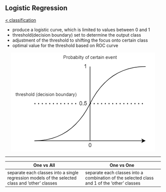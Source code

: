 ## Logistic Regression
[< classification](../classification.md)
- produce a logistic curve, which is limited to values between 0 and 1
- threshold(decision boundary) set to determine the output class
- adjustment of the threshold to shifting the focus onto certain class
- optimal value for the threshold based on ROC curve

<p align="center">
  <img src="./logisticCurve.png/">
</p>

---
| One vs All | One vs One |
| -- | -- |
|separate each classes into a single regression models of the selected class and ‘other’ classes | separate each classes into a combination of the selected class and 1 of the ‘other’ classes|
